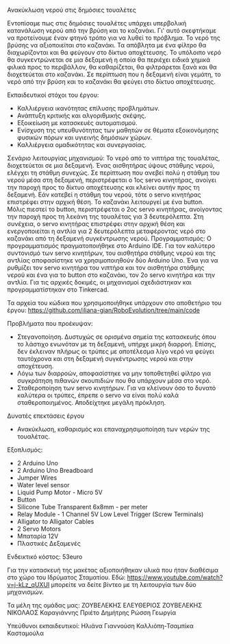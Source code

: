 Ανακύκλωση νερού στις δημόσιες τουαλέτες

Εντοπίσαμε πως στις δημόσιες τουαλέτες υπάρχει υπερβολική κατανάλωση νερού από την βρύση και το καζανάκι. Γι' αυτό σκεφτήκαμε να προτείνουμε έναν φτηνό τρόπο για να λυθεί το πρόβλημα. Το νερό της βρύσης να αξιοποιείται στο καζανάκι. Τα απόβλητα με ένα φίλτρο θα διαχωρίζονται και θα φεύγουν στο δίκτυο αποχέτευσης. Το υπόλοιπο νερό θα συγκεντρώνεται σε μια δεξαμενή η οποία θα περιέχει ειδικά χημικά φιλικά προς το περιβάλλον, θα καθαρίζεται, θα φιλτράρεται ξανά και θα διοχετεύεται στο καζανάκι. Σε περίπτωση που η δεξαμενή είναι γεμάτη, το νερό από την βρύση και το καζανάκι θα φεύγει στο δίκτυο αποχέτευσης.

Εκπαιδευτικοί στόχοι του έργου:
-	Καλλιέργεια ικανότητας επίλυσης προβλημάτων.
-	Ανάπτυξη κριτικής και αλγοριθμικής σκέψης.
-	Εξοικείωση με κατασκευές αυτοματισμού.
-	Ενίσχυση της υπευθυνότητας των μαθητών σε θέματα εξοικονόμησης φυσικών πόρων και υγιεινής δημόσιων χώρων.
-	Καλλιέργεια ομαδικότητας και συνεργασίας.

Σενάριο λειτουργίας μηχανισμού:
Το νερό από το νιπτήρα της τουαλέτας, διοχετεύεται σε μια δεξαμενή. Ένας αισθητήρας ύψους στάθμης νερού, ελέγχει τη στάθμη συνεχώς. Σε περίπτωση που ανεβεί πολύ η στάθμη του νερού μέσα στη δεξαμενή, περιστρέφεται ο 1ος servo κινητήρας, ανοίγει την παροχή προς το δίκτυο αποχέτευσης και κλείνει αυτήν προς τη δεξαμενή. Εάν κατεβεί η στάθμη του νερού, τότε ο servo κινητήρας επιστρέφει στην αρχική θέση.
Το καζανάκι λειτουργεί με ένα button. Μόλις πιεστεί το button, περιστρέφεται ο 2ος servo κινητήρας, ανοίγοντας την παροχή προς τη λεκάνη της τουαλέτας για 3 δευτερόλεπτα. Στη συνέχεια, ο servo κινητήρας επιστρέφει στην αρχική θέση και ενεργοποιείται η αντλία για 2 δευτερόλεπτα μεταφέροντας νερό στο καζανάκι από τη δεξαμενή συγκέντρωσης νερού.
Προγραμματισμός:
Ο προγραμματισμός πραγματοποιήθηκε στο Arduino ΙDE. Για τον καλύτερο συντονισμό των servo κινητήρων, του αισθητήρα στάθμης νερού και της αντλίας αποφασίστηκε να χρησιμοποιηθούν δύο Arduino Uno. Ένα για να ρυθμίζει τον  servo κινητήρα του νιπτήρα και τον αισθητήρα στάθμης νερού και ένα για το button στο καζανάκι, τον 2ο servo κινητήρα και την αντλία.
Για τις αρχικές δοκιμές, οι μηχανισμοί σχεδιάστηκαν και προγραμματίστηκαν στο Tinkercad. 

Τα αρχεία του κώδικα που χρησιμοποιήθηκε υπάρχουν στο αποθετήριο του έργου: https://github.com/iliana-gian/RoboEvolution/tree/main/code

Προβλήματα που προέκυψαν:
-	Στεγανοποίηση. Δυστυχώς σε ορισμένα σημεία της κατασκευής όπου το λάστιχο ενωνόταν με τη δεξαμενή, υπήρχε μικρή διαρροή. Επίσης, δεν έκλειναν πλήρως οι τρύπες με αποτέλεσμα λίγο νερό να φεύγει ταυτόχρονα και στη δεξαμενή συγκέντρωσης νερού και στην αποχέτευση.
-	Λόγω των διαρροών, αποφασίστηκε να μην τοποθετηθεί φίλτρο για συγκράτηση πιθανών σκουπιδιών που θα υπάρχουν μέσα στο νερό.
-	Σταθεροποίηση των servo κινητήρων. Για να κλείνουν όσο το δυνατό καλύτερα οι τρύπες, έπρεπε ο servo να είναι πολύ καλά σταθεροποιημένος. Αποδείχτηκε μεγάλη πρόκληση.

Δυνατές επεκτάσεις έργου
- Ανακύκλωση, καθαρισμός και επαναχρησιμοποίηση των νερών της τουαλέτας.

Εξοπλισμός: 
-	2 Arduino Uno
-	2 Arduino Uno Breadboard 
-	Jumper Wires 
-	Water level sensor
-	Liquid Pump Motor - Micro 5V
-	Button
-	Silicone Tube Transparent 6x8mm - per meter
-	Relay Module - 1 Channel 5V Low Level Trigger (Screw Terminals)
-	Alligator to Alligator Cables
-	2 Servo Motors 
-	Μπαταρία 12V
-	Πλαστικές Δεξαμενές

Ενδεικτικό κόστος: 53euro

Για την κατασκευή της μακέτας αξιοποιήθηκαν υλικά που ήταν διαθέσιμα στο χώρο του Ιδρύματος Σταματίου.
Εδώ: https://www.youtube.com/watch?v=j-kLz_qUXUI μπορείτε να δείτε βίντεο με τη λειτουργία των δύο μηχανισμών.

Τα μέλη της ομάδας μας:
ΖΟΥΒΕΛΕΚΗΣ ΕΛΕΥΘΕΡΙΟΣ
ΖΟΥΒΕΛΕΚΗΣ ΝΙΚΟΛΑΟΣ
Καραγιάννης  Πριέτο  Δημήτρης 
Ρώσση Γεωργία 

Υπεύθυνοι εκπαιδευτικοί:
Ηλιάνα Γιαννούση
Καλλιόπη-Τσαμπίκα Κασταμούλα
